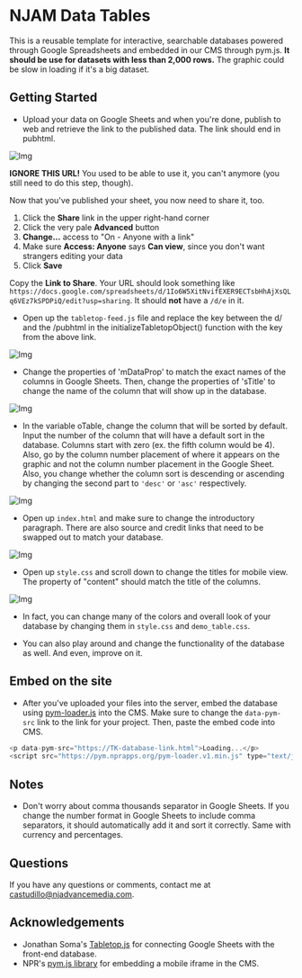 # NJAM Data Tables

This is a reusable template for interactive, searchable databases powered through Google Spreadsheets and embedded in our CMS through pym.js. **It should be use for datasets with less than 2,000 rows.** The graphic could be slow in loading if it's a big dataset.

## Getting Started

* Upload your data on Google Sheets and when you're done, publish to web and retrieve the link to the published data. The link should end in pubhtml. 

![Img](https://s3.amazonaws.com/nj-data/njam-datatables/images/njamdatatables1.png)

**IGNORE THIS URL!** You used to be able to use it, you can't anymore (you still need to do this step, though).

Now that you've published your sheet, you now need to share it, too.

1. Click the **Share** link in the upper right-hand corner
2. Click the very pale **Advanced** button
3. **Change...** access to "On - Anyone with a link"
4. Make sure **Access: Anyone** says **Can view**, since you don't want strangers editing your data
5. Click **Save**

Copy the **Link to Share**. Your URL should look something like `https://docs.google.com/spreadsheets/d/1Io6W5XitNvifEXER9ECTsbHhAjXsQLq6VEz7kSPDPiQ/edit?usp=sharing`. It should **not** have a `/d/e` in it.

* Open up the `tabletop-feed.js` file and replace the key between the d/ and the /pubhtml in the initializeTabletopObject() function with the key from the above link.

![Img](https://s3.amazonaws.com/nj-data/njam-datatables/images/njamdatatables2.png)


* Change the properties of 'mDataProp' to match the exact names of the columns in Google Sheets. Then, change the properties of 'sTitle' to change the name of the column that will show up in the database.

![Img](https://s3.amazonaws.com/nj-data/njam-datatables/images/njamdatatables3.png)

* In the variable oTable, change the column that will be sorted by default. Input the number of the column that will have a default sort in the database. Columns start with zero (ex. the fifth column would be 4). Also, go by the column number placement of where it appears on the graphic and not the column number placement in the Google Sheet. Also, you change whether the column sort is descending or ascending by changing the second part to `'desc'` or `'asc'` respectively.

![Img](https://s3.amazonaws.com/nj-data/njam-datatables/images/njamdatatables4.png)

* Open up `index.html` and make sure to change the introductory paragraph. There are also source and credit links that need to be swapped out to match your database.

![Img](https://s3.amazonaws.com/nj-data/njam-datatables/images/njamdatatables5.png)

* Open up `style.css` and scroll down to change the titles for mobile view. The property of "content" should match the title of the columns. 

![Img](https://s3.amazonaws.com/nj-data/njam-datatables/images/njamdatatables6.png)

* In fact, you can change many of the colors and overall look of your database by changing them in `style.css` and `demo_table.css`.

* You can also play around and change the functionality of the database as well. And even, improve on it.

## Embed on the site

* After you've uploaded your files into the server, embed the database using [pym-loader.js](http://blog.apps.npr.org/pym.js/) into the CMS. Make sure to change the `data-pym-src` link to the link for your project. Then, paste the embed code into CMS.

```javascript
<p data-pym-src="https://TK-database-link.html">Loading...</p>
<script src="https://pym.nprapps.org/pym-loader.v1.min.js" type="text/javascript"></script>

```

## Notes

* Don't worry about comma thousands separator in Google Sheets. If you change the number format in Google Sheets to include comma separators, it should automatically add it and sort it correctly. Same with currency and percentages.


## Questions

If you have any questions or comments, contact me at [castudillo@njadvancemedia.com](castudillo@njadvancemedia.com).

## Acknowledgements

* Jonathan Soma's [Tabletop.js](https://github.com/jsoma/tabletop) for connecting Google Sheets with the front-end database.
* NPR's [pym.js library](http://blog.apps.npr.org/pym.js/) for embedding a mobile iframe in the CMS.
